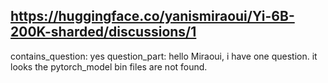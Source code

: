## https://huggingface.co/yanismiraoui/Yi-6B-200K-sharded/discussions/1

contains_question: yes
question_part: hello Miraoui, i have one question. it looks the pytorch_model bin files are not found.